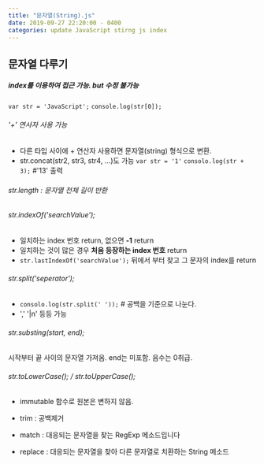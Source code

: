 ```yaml
---
title: "문자열(String).js"
date: 2019-09-27 22:20:00 - 0400
categories: update JavaScript stirng js index 
---
```

## 문자열 다루기

##### index를 이용하여 접근 가능. but 수정 불가능
`var str = 'JavaScript';`
`console.log(str[0]);`

###### '+' 연사자 사용 가능
- 다른 타입 사이에 + 연산자 사용하면 문자열(string) 형식으로 변환.
- str.concat(str2, str3, str4, ...)도 가능
 `var str = '1'`
 `consolo.log(str + 3);` #'13' 출력

###### str.length : 문자열 전체 길이 반환

###### str.indexOf('searchValue');
- 일치하는 index 번호 return, 없으면 **-1** return
- 일치하는 것이 많은 경우 **처음 등장하는 index 번호** return
- `str.lastIndexOf('searchValue');` 뒤에서 부터 찾고 그 문자의 index를 return

###### str.split('seperator');
- `consolo.log(str.split(' '));` # 공백을 기준으로 나눈다.
- ',' '|n' 등등 가능

###### str.substing(start, end);
시작부터 끝 사이의 문자열 가져옴. end는 미포함. 음수는 0취급.

###### str.toLowerCase(); / str.toUpperCase();
- immutable 함수로 원본은 변하지 않음.

- trim : 공백제거
- match : 대응되는 문자열을 찾는 RegExp 메소드입니다
- replace : 대응되는 문자열을 찾아 다른 문자열로 치환하는 String 메소드
